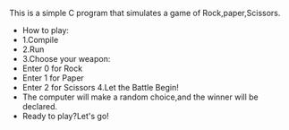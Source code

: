 This is a simple C program that simulates a game of Rock,paper,Scissors.
* How to play:
* 1.Compile
* 2.Run
* 3.Choose your weapon:
* Enter 0 for Rock
* Enter 1 for Paper
* Enter 2 for Scissors
4.Let the Battle Begin!
* The computer will make a random choice,and the winner will be declared.
* Ready to play?Let's go!
